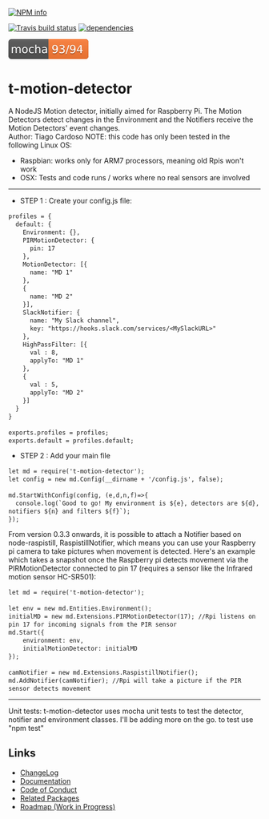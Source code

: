 [![NPM info](https://nodei.co/npm/t-motion-detector.png?downloads=true)](https://nodei.co/npm/t-motion-detector.png?downloads=true)

[![Travis build status](https://travis-ci.org/tcardoso2/t-motion-detector.png?branch=master)](https://travis-ci.org/tcardoso2/t-motion-detector)
[![dependencies](https://david-dm.org/tcardoso2/t-motion-detector.svg)](https://david-dm.org/tcardoso2/t-motion-detector.svg)


[![Unit tests](https://github.com/tcardoso2/t-motion-detector/blob/master/badge.svg)](https://github.com/tcardoso2/t-motion-detector/blob/master/badge.svg) 

# t-motion-detector
A NodeJS Motion detector, initially aimed for Raspberry Pi.
The Motion Detectors detect changes in the Environment and the Notifiers receive the Motion Detectors' event changes.  
Author: Tiago Cardoso
NOTE: this code has only been tested in the following Linux OS:
- Raspbian: works only for ARM7 processors, meaning old Rpis won't work
- OSX: Tests and code runs / works where no real sensors are involved
***
* STEP 1 : Create your config.js file:  
````
profiles = {
  default: {
    Environment: {},
    PIRMotionDetector: {
      pin: 17
    },
    MotionDetector: [{
      name: "MD 1"
    },
    {
      name: "MD 2"
    }],
    SlackNotifier: {
      name: "My Slack channel",
      key: "https://hooks.slack.com/services/<MySlackURL>"
    },
    HighPassFilter: [{
      val : 8,
      applyTo: "MD 1"
    },
    {
      val : 5,
      applyTo: "MD 2"
    }]    
  }
}

exports.profiles = profiles;
exports.default = profiles.default;
````
* STEP 2 : Add your main file  
````
let md = require('t-motion-detector');
let config = new md.Config(__dirname + '/config.js', false);

md.StartWithConfig(config, (e,d,n,f)=>{
  console.log(`Good to go! My environment is ${e}, detectors are ${d}, notifiers ${n} and filters ${f}`);
});
````

From version 0.3.3 onwards, it is possible to attach a Notifier based on node-raspistill,
RaspistillNotifier, which means you can use your Raspberry pi camera to take pictures when
movement is detected. Here's an example which takes a snapshot once the Raspberry pi detects
movement via the PIRMotionDetector connected to pin 17 (requires a sensor like the Infrared 
motion sensor HC-SR501):
````
let md = require('t-motion-detector');

let env = new md.Entities.Environment();
initialMD = new md.Extensions.PIRMotionDetector(17); //Rpi listens on pin 17 for incoming signals from the PIR sensor
md.Start({
	environment: env,
	initialMotionDetector: initialMD
});

camNotifier = new md.Extensions.RaspistillNotifier();
md.AddNotifier(camNotifier); //Rpi will take a picture if the PIR sensor detects movement
````

***
Unit tests: 
t-motion-detector uses mocha unit tests to test the detector, notifier and environment classes. I'll be adding more on the go. to test use "npm test"

## Links
  - [ChangeLog](https://github.com/tcardoso2/t-motion-detector/blob/master/CHANGELOG.md)  
  - [Documentation](https://github.com/tcardoso2/t-motion-detector/blob/master/DOCUMENTATION.md) 
  - [Code of Conduct](https://github.com/tcardoso2/t-motion-detector/blob/master/CODE_OF_CONDUCT.md)   
  - [Related Packages](https://www.npmjs.com/package/t-motion-detector-433)  
  - [Roadmap (Work in Progress)](https://github.com/tcardoso2/t-motion-detector/blob/master/ROADMAP.md) 